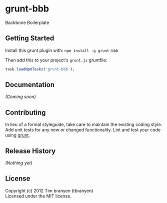 # grunt-bbb

Backbone Boilerplate

## Getting Started
Install this grunt plugin with: `npm install -g grunt-bbb`

Then add this to your project's `grunt.js` gruntfile:

```javascript
task.loadNpmTasks('grunt-bbb');
```

## Documentation
_(Coming soon)_

## Contributing
In lieu of a formal styleguide, take care to maintain the existing coding style. Add unit tests for any new or changed functionality. Lint and test your code using [grunt](https://github.com/cowboy/grunt).

## Release History
_(Nothing yet)_

## License
Copyright (c) 2012 Tim branyen (tbranyen)  
Licensed under the MIT license.
